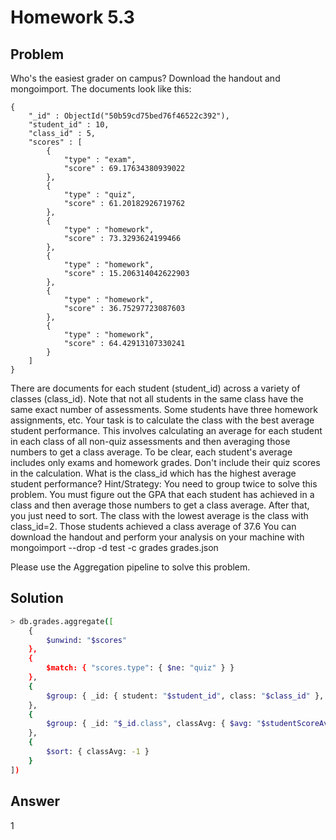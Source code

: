 # Homework 5.3

## Problem

Who's the easiest grader on campus?
Download the handout and mongoimport.
The documents look like this:
```
{
    "_id" : ObjectId("50b59cd75bed76f46522c392"),
    "student_id" : 10,
    "class_id" : 5,
    "scores" : [
        {
            "type" : "exam",
            "score" : 69.17634380939022
        },
        {
            "type" : "quiz",
            "score" : 61.20182926719762
        },
        {
            "type" : "homework",
            "score" : 73.3293624199466
        },
        {
            "type" : "homework",
            "score" : 15.206314042622903
        },
        {
            "type" : "homework",
            "score" : 36.75297723087603
        },
        {
            "type" : "homework",
            "score" : 64.42913107330241
        }
    ]
}
```
There are documents for each student (student_id) across a variety of classes (class_id). Note that not all students in the same class have the same exact number of assessments. Some students have three homework assignments, etc.
Your task is to calculate the class with the best average student performance. This involves calculating an average for each student in each class of all non-quiz assessments and then averaging those numbers to get a class average. To be clear, each student's average includes only exams and homework grades. Don't include their quiz scores in the calculation.
What is the class_id which has the highest average student performance?
Hint/Strategy: You need to group twice to solve this problem. You must figure out the GPA that each student has achieved in a class and then average those numbers to get a class average. After that, you just need to sort. The class with the lowest average is the class with class_id=2. Those students achieved a class average of 37.6
You can download the handout and perform your analysis on your machine with
mongoimport --drop -d test -c grades grades.json

Please use the Aggregation pipeline to solve this problem.
## Solution

```sh
> db.grades.aggregate([
    {
        $unwind: "$scores"
    },
    {
        $match: { "scores.type": { $ne: "quiz" } }
    },
    {
        $group: { _id: { student: "$student_id", class: "$class_id" }, studentScoreAvg: { $avg: "$scores.score" } }
    },
    {
        $group: { _id: "$_id.class", classAvg: { $avg: "$studentScoreAvg" } }
    },
    {
        $sort: { classAvg: -1 }
    }
])
```
## Answer

1

